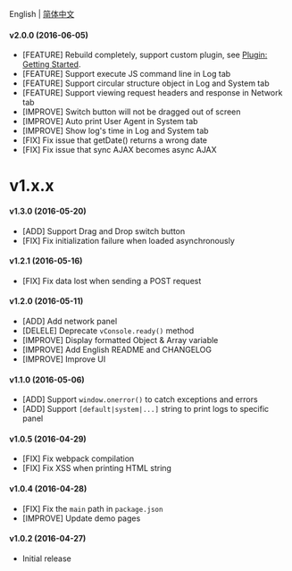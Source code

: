 English | [简体中文](./CHANGELOG_CN.md)


#### v2.0.0 (2016-06-05)

- [FEATURE] Rebuild completely, support custom plugin, see [Plugin: Getting Started](./doc/plugin_getting_started).
- [FEATURE] Support execute JS command line in Log tab
- [FEATURE] Support circular structure object in Log and System tab
- [FEATURE] Support viewing request headers and response in Network tab
- [IMPROVE] Switch button will not be dragged out of screen
- [IMPROVE] Auto print User Agent in System tab
- [IMPROVE] Show log's time in Log and System tab
- [FIX] Fix issue that getDate() returns a wrong date
- [FIX] Fix issue that sync AJAX becomes async AJAX



# v1.x.x

#### v1.3.0 (2016-05-20)

- [ADD] Support Drag and Drop switch button
- [FIX] Fix initialization failure when loaded asynchronously


#### v1.2.1 (2016-05-16)

- [FIX] Fix data lost when sending a POST request


#### v1.2.0 (2016-05-11)

- [ADD] Add network panel
- [DELELE] Deprecate `vConsole.ready()` method
- [IMPROVE] Display formatted Object & Array variable
- [IMPROVE] Add English README and CHANGELOG
- [IMPROVE] Improve UI


#### v1.1.0 (2016-05-06)

- [ADD] Support `window.onerror()` to catch exceptions and errors
- [ADD] Support `[default|system|...]` string to print logs to specific panel


#### v1.0.5 (2016-04-29)

- [FIX] Fix webpack compilation
- [FIX] Fix XSS when printing HTML string


#### v1.0.4 (2016-04-28)

- [FIX] Fix the `main` path in `package.json`
- [IMPROVE] Update demo pages


#### v1.0.2 (2016-04-27)

- Initial release